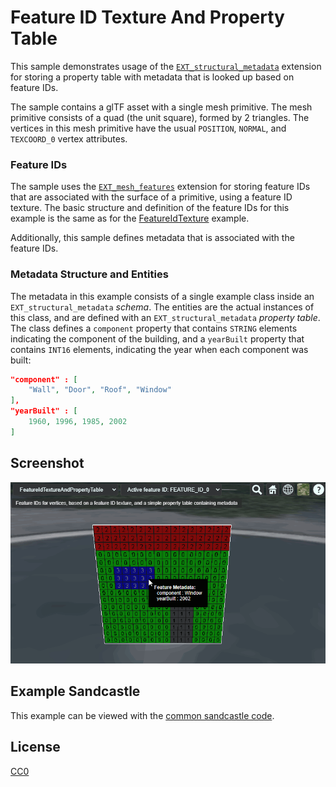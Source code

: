 # Feature ID Texture And Property Table

This sample demonstrates usage of the [`EXT_structural_metadata`](https://github.com/CesiumGS/glTF/tree/3d-tiles-next/extensions/2.0/Vendor/EXT_structural_metadata) extension for storing a property table with metadata that is looked up based on feature IDs. 

The sample contains a glTF asset with a single mesh primitive. The mesh primitive consists of a quad (the unit square), formed by 2 triangles. The vertices in this mesh primitive have the usual `POSITION`, `NORMAL`, and `TEXCOORD_0` vertex attributes. 

### Feature IDs

The sample uses the [`EXT_mesh_features`](https://github.com/CesiumGS/glTF/tree/3d-tiles-next/extensions/2.0/Vendor/EXT_mesh_features) extension for storing feature IDs that are associated with the surface of a primitive, using a feature ID texture. The basic structure and definition of the feature IDs for this example is the same as for the [FeatureIdTexture](../../EXT_mesh_features/FeatureIdTexture/README.md#feature-ids) example.

Additionally, this sample defines metadata that is associated with the feature IDs. 

### Metadata Structure and Entities

The metadata in this example consists of a single example class inside an `EXT_structural_metadata` _schema_. The entities are the actual instances of this class, and are defined with an `EXT_structural_metadata` _property table_. The class defines a `component` property that contains `STRING` elements indicating the component of the building, and a `yearBuilt` property that contains `INT16` elements, indicating the year when each component was built:

```JSON
"component" : [ 
    "Wall", "Door", "Roof", "Window"
],
"yearBuilt" : [
    1960, 1996, 1985, 2002  
]
```

## Screenshot

![Screenshot](screenshot/FeatureIdTextureAndPropertyTable.gif)

## Example Sandcastle

This example can be viewed with the [common sandcastle code](../../README.md#common-sandcastle-code).

## License

[CC0](https://creativecommons.org/share-your-work/public-domain/cc0/)
